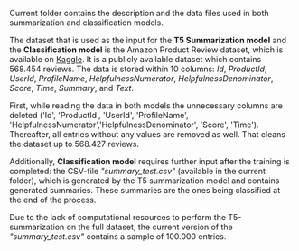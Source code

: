 Current folder contains the description and the data files used in both summarization and classification models.

The dataset that is used as the input for the **T5 Summarization model** and the **Classification model** is the Amazon Product Review dataset, which is available on [Kaggle](https://www.kaggle.com/datasets/snap/amazon-fine-food-reviews).
It is a publicly available dataset which contains 568.454 reviews. The data is stored within 10 columns: _Id_, _ProductId_, _UserId_, _ProfileName_, _HelpfulnessNumerator_, _HelpfulnessDenominator_, _Score_, _Time_, _Summary_, and _Text_.

First, while reading the data in both models the unnecessary columns are deleted ('Id', 'ProductId', 'UserId', 'ProfileName', 'HelpfulnessNumerator','HelpfulnessDenominator', 'Score', 'Time'). Thereafter, all entries without any values are removed as well. That cleans the dataset up to 568.427 reviews.

Additionally, **Classification model** requires further input after the training is completed: the CSV-file _"summary_test.csv"_ (available in the current folder), which is generated by the T5 summarization model and contains generated summaries. These summaries are the ones being classified at the end of the process.

Due to the lack of computational resources to perform the T5-summarization on the full dataset, the current version of the _"summary_test.csv"_ contains a sample of 100.000 entries.
